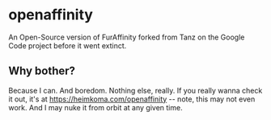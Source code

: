 # openaffinity
An Open-Source version of FurAffinity forked from Tanz on the Google Code project before it went extinct.

## Why bother?

Because I can. And boredom. Nothing else, really. If you really wanna check it out, it's at https://heimkoma.com/openaffinity -- note, this may not even work. And I may nuke it from orbit at any given time.
